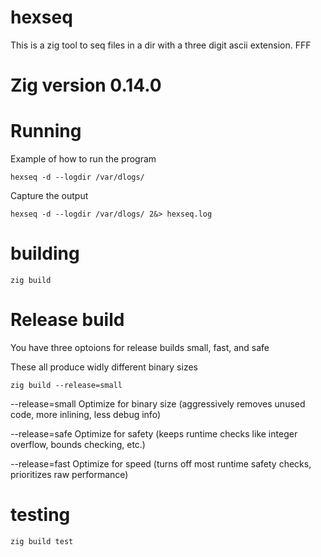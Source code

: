 # hexseq
This is a zig tool to seq files in a dir with a three digit ascii extension. FFF

# Zig version 0.14.0

# Running 
Example of how to run the program

```console
hexseq -d --logdir /var/dlogs/
```

Capture the output
```console
hexseq -d --logdir /var/dlogs/ 2&> hexseq.log
```

# building 
```console
zig build
```

# Release build
You have three optoions for release builds
small, fast, and safe

These all produce widly different binary sizes

```console
zig build --release=small
```

--release=small	Optimize for binary size (aggressively 
                removes unused code, more inlining, less debug info)

--release=safe	Optimize for safety (keeps runtime checks
                like integer overflow, bounds checking, etc.)

--release=fast	Optimize for speed (turns off most runtime safety 
                checks, prioritizes raw performance)

# testing

```console
zig build test
```
